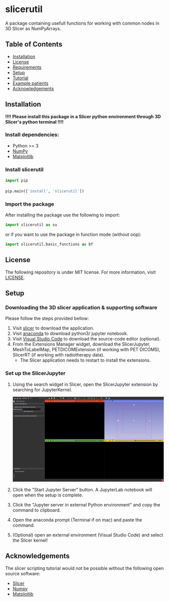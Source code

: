 # slicerutil
A package containing usefull functions for working with common nodes in 3D Slicer as NumPyArrays. 

## Table of Contents
- [Installation](#Installation)
- [License](#License)
- [Requirements](#Requirements)
- [Setup](#Setup)
- [Tutorial](#Description)
- [Example patients](#Examples)
- [Acknowledgements](#Acknowledgements)

## Installation
**!!!! Please install this package in a Slicer python environment through 3D Slicer's python terminal !!!!**

### Install dependencies:
* Python >= 3
* [NumPy](https://numpy.org/doc/stable/index.html)
* [Matplotlib](https://matplotlib.org)

### Install slicerutil
``` python
import pip

pip.main(['install', 'slicerutil'])
```

### Import the package
After installing the package use the following to import:
``` python
import slicerutil as su
```

or if you want to use the package in function mode (without oop):
``` python
import slicerutil.basic_functions as bf
```

## License
The following repository is under MIT license. For more information, visit [LICENSE](/LICENSE).

## Setup

### Downloading the 3D slicer application & supporting software

Please follow the steps provided bellow:
1. Visit [slicer](https://download.slicer.org) to download the application.
2. Visit [anaconda](https://www.anaconda.com/download) to download python3/ jupyter notebook.
3. Visit [Visual Studio Code](https://code.visualstudio.com/Download) to download the source-code editor (optional).
4. From the Extensions Manager widget, download the SlicerJupyter, MeshToLabelMap, PETDICOMExtension (if working with PET DICOMS), SlicerRT (if working with radiotherapy data).
    - The Slicer application needs to restart to install the extensions.

### Set up the SlicerJupyter
1. Using the search widget in Slicer, open the SlicerJupyter extension by searching for JupyterKernel.

    ![The Slicer application on the SlicerJupyter Modules!](/images/SlicerJupyterScreenCapture.png)
2. Click the "Start Jupyter Server" button. A JupyterLab notebook will open when the setup is complete.
3. Click the "Jupyter server in external Python environment" and copy the command to clipboard.
4. Open the anaconda prompt (Terminal if on mac) and paste the command.
5. (Optional) open an external environment (Visual Studio Code) and select the Slicer kernel!


## Acknowledgements
The slicer scripting tutorial would not be possible without the following open source software:
- [Slicer](https://github.com/Slicer/Slicer)
- [Numpy](https://github.com/numpy/numpy)
- [Matplotlib](https://github.com/matplotlib/matplotlib)
